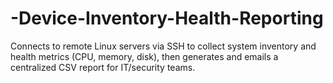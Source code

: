 # -Device-Inventory-Health-Reporting
 Connects to remote Linux servers via SSH to collect system inventory and health metrics (CPU, memory, disk), then generates and emails a centralized CSV report for IT/security teams.
